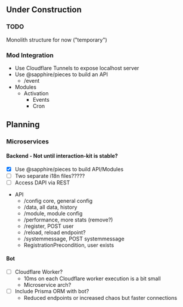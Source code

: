 ## Under Construction
### TODO
Monolith structure for now ("temporary")

### Mod Integration
- Use Cloudflare Tunnels to expose localhost server
- Use @sapphire/pieces to build an API
    - /event
- Modules
    - Activation
        - Events
        - Cron

## Planning
### Microservices
#### Backend - Not until interaction-kit is stable?
- [X] Use @sapphire/pieces to build API/Modules
- [ ] Two separate i18n files?????
- [ ] Access DAPI via REST
- API
    - /config core, general config
    - /data, all data, history
    - /module, module config
    - /performance, more stats (remove?)
    - /register, POST user
    - /reload, reload endpoint?
    - /systemmessage, POST systemmessage
    - RegistrationPrecondition, user exists

#### Bot
- [ ] Cloudflare Worker?
    - 10ms on each Cloudflare worker execution is a bit small
    - Microservice arch?
- [ ] Include Prisma ORM with bot?
    - Reduced endpoints or increased chaos but faster connections
